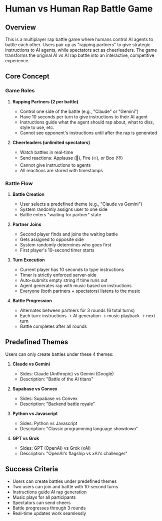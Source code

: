 # Human vs Human Rap Battle Game

## Overview

This is a multiplayer rap battle game where humans control AI agents to battle each other. Users pair up as "rapping partners" to give strategic instructions to AI agents, while spectators act as cheerleaders. The game transforms the original AI vs AI rap battle into an interactive, competitive experience.

## Core Concept

### Game Roles

1. **Rapping Partners (2 per battle)**
   - Control one side of the battle (e.g., "Claude" or "Gemini")
   - Have 10 seconds per turn to give instructions to their AI agent
   - Instructions guide what the agent should rap about, what to diss, style to use, etc.
   - Cannot see opponent's instructions until after the rap is generated

2. **Cheerleaders (unlimited spectators)**
   - Watch battles in real-time
   - Send reactions: Applause (👏), Fire (🔥), or Boo (👎)
   - Cannot give instructions to agents
   - All reactions are stored with timestamps

### Battle Flow

1. **Battle Creation**
   - User selects a predefined theme (e.g., "Claude vs Gemini")
   - System randomly assigns user to one side
   - Battle enters "waiting for partner" state

2. **Partner Joins**
   - Second player finds and joins the waiting battle
   - Gets assigned to opposite side
   - System randomly determines who goes first
   - First player's 10-second timer starts

3. **Turn Execution**
   - Current player has 10 seconds to type instructions
   - Timer is strictly enforced server-side
   - Auto-submits empty string if time runs out
   - Agent generates rap with music based on instructions
   - Everyone (both partners + spectators) listens to the music

4. **Battle Progression**
   - Alternates between partners for 3 rounds (6 total turns)
   - Each turn: instructions → AI generation → music playback → next turn
   - Battle completes after all rounds

## Predefined Themes

Users can only create battles under these 4 themes:

1. **Claude vs Gemini**
   - Sides: Claude (Anthropic) vs Gemini (Google)
   - Description: "Battle of the AI titans"

2. **Supabase vs Convex**
   - Sides: Supabase vs Convex
   - Description: "Backend battle royale"

3. **Python vs Javascript**
   - Sides: Python vs Javascript
   - Description: "Classic programming language showdown"

4. **GPT vs Grok**
   - Sides: GPT (OpenAI) vs Grok (xAI)
   - Description: "OpenAI's flagship vs xAI's challenger"

## Success Criteria

- Users can create battles under predefined themes
- Two users can join and battle with 10-second turns
- Instructions guide AI rap generation
- Music plays for all participants
- Spectators can send cheers
- Battle progresses through 3 rounds
- Real-time updates work seamlessly
